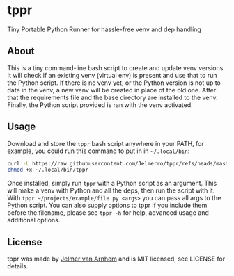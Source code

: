 tppr
====

Tiny Portable Python Runner for hassle-free venv and dep handling

## About

This is a tiny command-line bash script to create and update venv versions.
It will check if an existing venv (virtual env) is present and use that to run the Python script.
If there is no venv yet, or the Python version is not up to date in the venv,
a new venv will be created in place of the old one.
After that the requirements file and the base directory are installed to the venv.
Finally, the Python script provided is ran with the venv activated.

## Usage

Download and store the `tppr` bash script anywhere in your PATH,
for example, you could run this command to put in in `~/.local/bin`:

```bash
curl -L https://raw.githubusercontent.com/Jelmerro/tppr/refs/heads/master/tppr -o ~/.local/bin/tppr
chmod +x ~/.local/bin/tppr
```

Once installed, simply run `tppr` with a Python script as an argument.
This will make a venv with Python and all the deps, then run the script with it.
With `tppr ~/projects/example/file.py <args>` you can pass all args to the Python script.
You can also supply options to tppr if you include them before the filename,
please see `tppr -h` for help, advanced usage and additional options.

## License

tppr was made by [Jelmer van Arnhem](https://github.com/Jelmerro) and is MIT licensed, see LICENSE for details.
